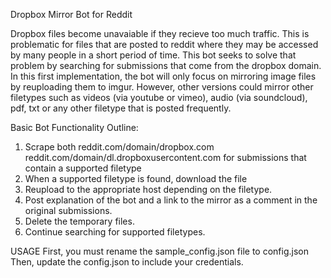 Dropbox Mirror Bot for Reddit

Dropbox files become unavaiable if they recieve too much traffic. This is
problematic for files that are posted to reddit where they may be accessed
by many people in a short period of time. This bot seeks to solve that problem
by searching for submissions that come from the dropbox domain. In this first
implementation, the bot will only focus on mirroring image files by
reuploading them to imgur. However, other versions could mirror other
filetypes such as videos (via youtube or vimeo), audio (via soundcloud), pdf,
txt or any other filetype that is posted frequently.

Basic Bot Functionality Outline:
1. Scrape both 
	 reddit.com/domain/dropbox.com
	 reddit.com/domain/dl.dropboxusercontent.com
   for submissions that contain a supported filetype
2. When a supported filetype is found, download the file
3. Reupload to the appropriate host depending on the filetype.
4. Post explanation of the  bot and a link to the mirror as a comment
   in the original submissions.
6. Delete the temporary files.
5. Continue searching for supported filetypes.   

USAGE
First, you must rename the sample_config.json file to config.json
Then, update the config.json to include your credentials.
